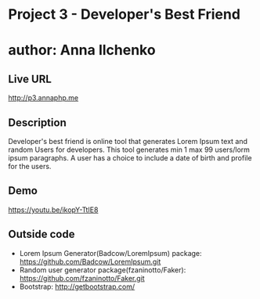 # Project 3 - Developer's Best Friend
# author: Anna Ilchenko
## Live URL
<http://p3.annaphp.me>

## Description
Developer's best friend is online tool that generates Lorem Ipsum text and random Users for developers.
This tool generates min 1 max 99 users/lorm ipsum paragraphs. A user has a choice to include a date of birth and profile for the users.

## Demo
<https://youtu.be/ikopY-TtIE8>


## Outside code
* Lorem Ipsum Generator(Badcow/LoremIpsum) package:
  https://github.com/Badcow/LoremIpsum.git
* Random user generator package(fzaninotto/Faker):
  https://github.com/fzaninotto/Faker.git
* Bootstrap:
  http://getbootstrap.com/
